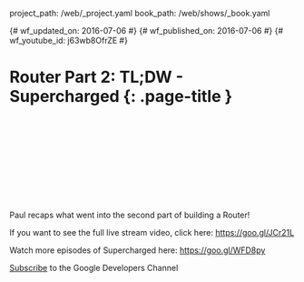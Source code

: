 project_path: /web/_project.yaml
book_path: /web/shows/_book.yaml

{# wf_updated_on: 2016-07-06 #}
{# wf_published_on: 2016-07-06 #}
{# wf_youtube_id: j63wb8OfrZE #}

# Router Part 2: TL;DW - Supercharged {: .page-title }


<div class="video-wrapper">
  <iframe class="devsite-embedded-youtube-video" data-video-id="j63wb8OfrZE"
          data-autohide="1" data-showinfo="0" frameborder="0" allowfullscreen>
  </iframe>
</div>


Paul recaps what went into the second part of building a Router!

If you want to see the full live stream video, click here: https://goo.gl/JCr21L

Watch more episodes of Supercharged here: https://goo.gl/WFD8py

[Subscribe](https://goo.gl/LLLNvf) to the Google Developers Channel
